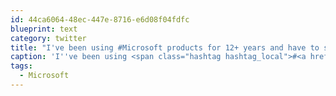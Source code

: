 ```yaml
---
id: 44ca6064-48ec-447e-8716-e6d08f04fdfc
blueprint: text
category: twitter
title: "I've been using #Microsoft products for 12+ years and have to say installing Team Foundation Server is the most impossible task ever."
caption: 'I''ve been using <span class="hashtag hashtag_local">#<a href="http://tweettemp.darylchymko.ca/?tag=microsoft">Microsoft</a> products for 12+ years and have to say installing Team Foundation Server is the most impossible task ever.'
tags:
  - Microsoft
---
```


